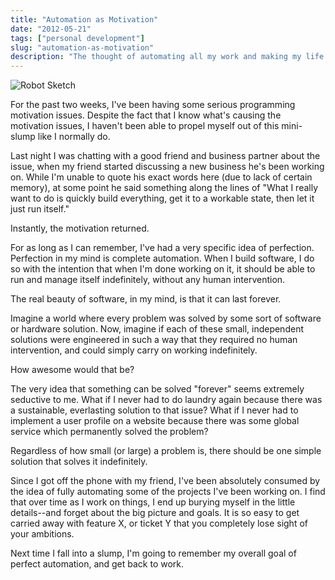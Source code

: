 ```yaml
---
title: "Automation as Motivation"
date: "2012-05-21"
tags: ["personal development"]
slug: "automation-as-motivation"
description: "The thought of automating all my work and making my life as simple as possible is really motivating to me."
---
```



![Robot Sketch][]


For the past two weeks, I've been having some serious programming motivation
issues.  Despite the fact that I know what's causing the motivation issues, I
haven't been able to propel myself out of this mini-slump like I normally do.

Last night I was chatting with a good friend and business partner about the
issue, when my friend started discussing a new business he's been working on.
While I'm unable to quote his exact words here (due to lack of certain memory),
at some point he said something along the lines of "What I really want to do is
quickly build everything, get it to a workable state, then let it just run
itself."

Instantly, the motivation returned.

For as long as I can remember, I've had a very specific idea of perfection.
Perfection in my mind is complete automation.  When I build software, I do so
with the intention that when I'm done working on it, it should be able to run
and manage itself indefinitely, without any human intervention.

The real beauty of software, in my mind, is that it can last forever.

Imagine a world where every problem was solved by some sort of software or
hardware solution.  Now, imagine if each of these small, independent solutions
were engineered in such a way that they required no human intervention, and
could simply carry on working indefinitely.

How awesome would that be?

The very idea that something can be solved "forever" seems extremely seductive
to me.  What if I never had to do laundry again because there was a
sustainable, everlasting solution to that issue?  What if I never had to
implement a user profile on a website because there was some global service
which permanently solved the problem?

Regardless of how small (or large) a problem is, there should be one simple
solution that solves it indefinitely.

Since I got off the phone with my friend, I've been absolutely consumed by the
idea of fully automating some of the projects I've been working on.  I find
that over time as I work on things, I end up burying myself in the little
details--and forget about the big picture and goals.  It is so easy to get
carried away with feature X, or ticket Y that you completely lose sight of your
ambitions.

Next time I fall into a slump, I'm going to remember my overall goal of perfect
automation, and get back to work.


  [Robot Sketch]: {filename}/images/2012/robot-sketch.png "Robot Sketch"
